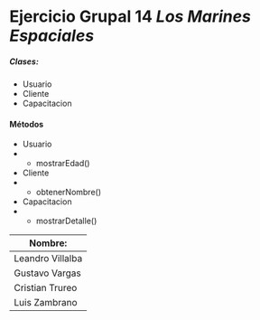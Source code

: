 # Ejercicio Grupal 14 _Los Marines Espaciales_

##### Clases:

- Usuario
- Cliente
- Capacitacion

#### Métodos

- Usuario
- - mostrarEdad()
- Cliente
- - obtenerNombre()
- Capacitacion
- - mostrarDetalle()

| Nombre:          |
|------------------|
| Leandro Villalba | 
| Gustavo Vargas   |
| Cristian Trureo  |
| Luis Zambrano    | 😎
